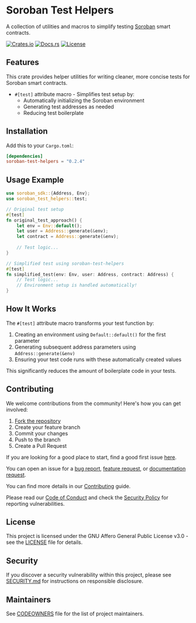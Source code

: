 # Soroban Test Helpers

A collection of utilities and macros to simplify testing [Soroban](https://soroban.stellar.org) smart contracts.

[![Crates.io](https://img.shields.io/crates/v/soroban-test-helpers)](https://crates.io/crates/soroban-test-helpers)
[![Docs.rs](https://docs.rs/soroban-test-helpers/badge.svg)](https://docs.rs/soroban-test-helpers)
[![License](https://img.shields.io/crates/l/soroban-test-helpers)](https://github.com/OpenZeppelin/soroban-helpers/blob/main/LICENSE)

## Features

This crate provides helper utilities for writing cleaner, more concise tests for Soroban smart contracts.

- `#[test]` attribute macro - Simplifies test setup by:
  - Automatically initializing the Soroban environment
  - Generating test addresses as needed
  - Reducing test boilerplate

## Installation

Add this to your `Cargo.toml`:

```toml
[dependencies]
soroban-test-helpers = "0.2.4"
```

## Usage Example

```rust
use soroban_sdk::{Address, Env};
use soroban_test_helpers::test;

// Original test setup
#[test]
fn original_test_approach() {
    let env = Env::default();
    let user = Address::generate(&env);
    let contract = Address::generate(&env);
    
    // Test logic...
}

// Simplified test using soroban-test-helpers
#[test]
fn simplified_test(env: Env, user: Address, contract: Address) {
    // Test logic...
    // Environment setup is handled automatically!
}
```

## How It Works

The `#[test]` attribute macro transforms your test function by:

1. Creating an environment using `Default::default()` for the first parameter
2. Generating subsequent address parameters using `Address::generate(&env)`
3. Ensuring your test code runs with these automatically created values

This significantly reduces the amount of boilerplate code in your tests.

## Contributing

We welcome contributions from the community! Here's how you can get involved:

1. [Fork the repository](https://github.com/OpenZeppelin/soroban-helpers/fork)
2. Create your feature branch
3. Commit your changes
4. Push to the branch
5. Create a Pull Request

If you are looking for a good place to start, find a good first issue [here](https://github.com/OpenZeppelin/soroban-helpers/issues?q=is%3Aissue%20is%3Aopen%20label%3Agood-first-issue).

You can open an issue for a [bug report](https://github.com/OpenZeppelin/soroban-helpers/issues/new?assignees=&labels=T-bug%2CS-needs-triage&projects=&template=bug.yml), [feature request](https://github.com/OpenZeppelin/soroban-helpers/issues/new?assignees=&labels=T-feature%2CS-needs-triage&projects=&template=feature.yml), or [documentation request](https://github.com/OpenZeppelin/soroban-helpers/issues/new?assignees=&labels=T-documentation%2CS-needs-triage&projects=&template=docs.yml).

You can find more details in our [Contributing](CONTRIBUTING.md) guide.

Please read our [Code of Conduct](CODE_OF_CONDUCT.md) and check the [Security Policy](SECURITY.md) for reporting vulnerabilities.

## License

This project is licensed under the GNU Affero General Public License v3.0 - see the [LICENSE](LICENSE) file for details.

## Security

If you discover a security vulnerability within this project, please see [SECURITY.md](SECURITY.md) for instructions on responsible disclosure.

## Maintainers

See [CODEOWNERS](CODEOWNERS) file for the list of project maintainers.
